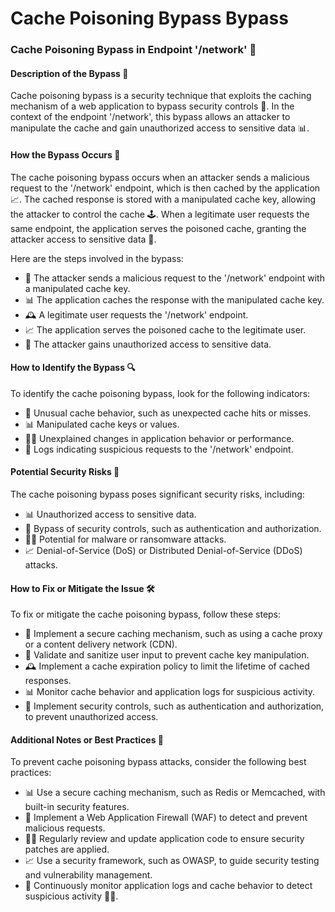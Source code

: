 # Cache Poisoning Bypass Bypass

### Cache Poisoning Bypass in Endpoint '/network' 🚨
#### Description of the Bypass 📝
Cache poisoning bypass is a security technique that exploits the caching mechanism of a web application to bypass security controls 🚫. In the context of the endpoint '/network', this bypass allows an attacker to manipulate the cache and gain unauthorized access to sensitive data 📊.

#### How the Bypass Occurs 🤔
The cache poisoning bypass occurs when an attacker sends a malicious request to the '/network' endpoint, which is then cached by the application 📈. The cached response is stored with a manipulated cache key, allowing the attacker to control the cache 🕹️. When a legitimate user requests the same endpoint, the application serves the poisoned cache, granting the attacker access to sensitive data 🚪.

Here are the steps involved in the bypass:
* 📝 The attacker sends a malicious request to the '/network' endpoint with a manipulated cache key.
* 📊 The application caches the response with the manipulated cache key.
* 🕰️ A legitimate user requests the '/network' endpoint.
* 📈 The application serves the poisoned cache to the legitimate user.
* 🚨 The attacker gains unauthorized access to sensitive data.

#### How to Identify the Bypass 🔍
To identify the cache poisoning bypass, look for the following indicators:
* 🚨 Unusual cache behavior, such as unexpected cache hits or misses.
* 📊 Manipulated cache keys or values.
* 🕵️‍♂️ Unexplained changes in application behavior or performance.
* 📝 Logs indicating suspicious requests to the '/network' endpoint.

#### Potential Security Risks 🚨
The cache poisoning bypass poses significant security risks, including:
* 📊 Unauthorized access to sensitive data.
* 🚫 Bypass of security controls, such as authentication and authorization.
* 🕵️‍♂️ Potential for malware or ransomware attacks.
* 📈 Denial-of-Service (DoS) or Distributed Denial-of-Service (DDoS) attacks.

#### How to Fix or Mitigate the Issue 🛠️
To fix or mitigate the cache poisoning bypass, follow these steps:
* 📝 Implement a secure caching mechanism, such as using a cache proxy or a content delivery network (CDN).
* 🚫 Validate and sanitize user input to prevent cache key manipulation.
* 🕰️ Implement a cache expiration policy to limit the lifetime of cached responses.
* 📊 Monitor cache behavior and application logs for suspicious activity.
* 🚨 Implement security controls, such as authentication and authorization, to prevent unauthorized access.

#### Additional Notes or Best Practices 📝
To prevent cache poisoning bypass attacks, consider the following best practices:
* 📊 Use a secure caching mechanism, such as Redis or Memcached, with built-in security features.
* 🚫 Implement a Web Application Firewall (WAF) to detect and prevent malicious requests.
* 🕵️‍♂️ Regularly review and update application code to ensure security patches are applied.
* 📈 Use a security framework, such as OWASP, to guide security testing and vulnerability management.
* 🚨 Continuously monitor application logs and cache behavior to detect suspicious activity 🕵️‍♂️.